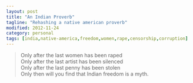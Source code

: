 ```yaml
---
layout: post
title: "An Indian Proverb"
tagline: "Rehashing a native american proverb"
modified: 2012-11-24
category: personal
tags: [india,native-america,freedom,women,rape,censorship,corruption]
---
```



> Only after the last women has been raped <br />
> Only after the last artist has been silenced <br /> 
> Only after the last penny has been stolen <br />
> Only then will you find that Indian freedom is a myth. <br />



